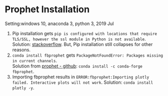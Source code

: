 # Prophet Installation
Setting:windows 10, anaconda 3, python 3, 2019 Jul
1. Pip installation gets
  `pip is configured with locations that require TLS/SSL, however the ssl module in Python is not available`.  
  Solution: [stackoverflow](https://stackoverflow.com/questions/45954528/pip-is-configured-with-locations-that-require-tls-ssl-however-the-ssl-module-in). But, Pip installation still collapses for other reasons.
2. `conda install fbprophet` gets `PackageNotFoundError: Packages missing in current channels`.  
  Solution from [prophet - github](https://github.com/facebook/prophet): `conda install -c conda-forge fbprophet`. 
3. Importing fbprophet results in `ERROR:fbprophet:Importing plotly failed. Interactive plots will not work`. Solution: `conda install plotly -y`.
